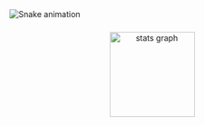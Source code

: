 <img src="https://raw.githubusercontent.com/zoaics/zoaics/output/snake.svg" alt="Snake animation" />

###

<div align="center">
  <img src="https://github-readme-stats.vercel.app/api?username=zoaics&hide_title=false&hide_rank=false&show_icons=true&include_all_commits=true&count_private=true&disable_animations=false&theme=dracula&locale=en&hide_border=false&order=1" height="150" alt="stats graph"  />
</div>

###
